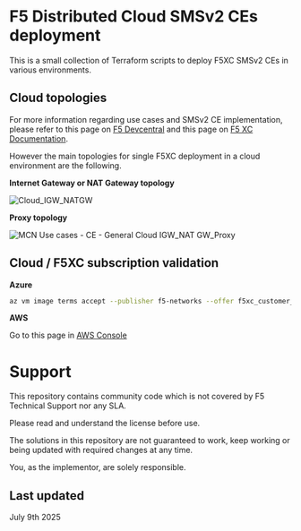 # F5 Distributed Cloud SMSv2 CEs deployment

This is a small collection of Terraform scripts to deploy F5XC SMSv2 CEs in various environments.

## Cloud topologies

For more information regarding use cases and SMSv2 CE implementation, please refer to this page on [F5 Devcentral]() and this page on [F5 XC Documentation](https://docs.cloud.f5.com/docs-v2/multi-cloud-network-connect/how-to/site-management/create-secure-mesh-site-v2).

However the main topologies for single F5XC deployment in a cloud environment are the following.

**Internet Gateway or NAT Gateway topology**

![Cloud_IGW_NATGW](https://github.com/user-attachments/assets/52a7231f-bcda-43f2-a00f-fedb34dd6b4d)

**Proxy topology**

![MCN Use cases - CE - General Cloud IGW_NAT GW_Proxy](https://github.com/user-attachments/assets/3121a6a8-8378-4bc0-a1a5-f4a22e500f85)

## Cloud / F5XC subscription validation

**Azure**

```sh
az vm image terms accept --publisher f5-networks --offer f5xc_customer_edge --plan f5xccebyol
```

**AWS**

Go to this page in [AWS Console](https://aws.amazon.com/marketplace/search/results?searchTerms=F5+Distributed+Cloud+BYOL)

# Support

This repository contains community code which is not covered by F5 Technical Support nor any SLA.

Please read and understand the license before use.

The solutions in this repository are not guaranteed to work, keep working or being updated with required changes at any time.

You, as the implementor, are solely responsible.


## Last updated
July 9th 2025
